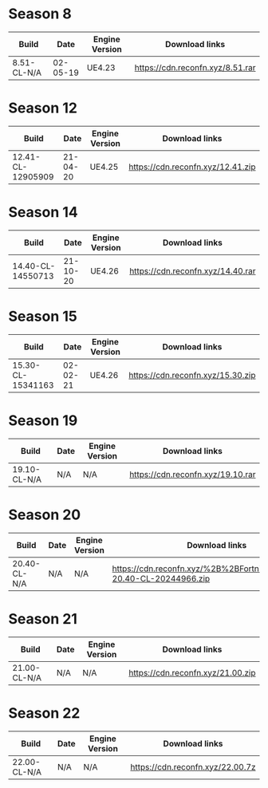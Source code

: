 # Season 8
| Build                         | Date           	 |  Engine Version	    |		    Download links             |
| ----------------------------- | ---------------------- | ------------------------ | ------------------------------ |
| 8.51-CL-N/A	                | 02-05-19         	 | UE4.23            	    |		https://cdn.reconfn.xyz/8.51.rar|

# Season 12
| Build                         | Date           	 |  Engine Version	    |		    Download links             |
| ----------------------------- | ---------------------- | ------------------------ | ------------------------------ |
| 12.41-CL-12905909	          | 21-04-20       	 | UE4.25            	    |		https://cdn.reconfn.xyz/12.41.zip|

# Season 14
| Build                         | Date           	 |  Engine Version	    |		    Download links             |
| ----------------------------- | ---------------------- | ------------------------ | ------------------------------ |
| 14.40-CL-14550713	          | 21-10-20         	 | UE4.26            	    |		https://cdn.reconfn.xyz/14.40.rar|
# Season 15
| Build                         | Date           	 |  Engine Version	    |		    Download links             |
| ----------------------------- | ---------------------- | ------------------------ | ------------------------------ |
| 15.30-CL-15341163	          | 02-02-21         	 | UE4.26            	    |		https://cdn.reconfn.xyz/15.30.zip|

# Season 19
| Build                         | Date           	 |  Engine Version	    |		    Download links             |
| ----------------------------- | ---------------------- | ------------------------ | ------------------------------ |
| 19.10-CL-N/A	                | N/A         	 | N/A           	    |	https://cdn.reconfn.xyz/19.10.rar|

# Season 20
| Build                         | Date           	 |  Engine Version	    |		    Download links             |
| ----------------------------- | ---------------------- | ------------------------ | ------------------------------ |
| 20.40-CL-N/A	                | N/A         	 | N/A           	    |	 https://cdn.reconfn.xyz/%2B%2BFortnite%2BRelease-20.40-CL-20244966.zip|

# Season 21
| Build                         | Date           	 |  Engine Version	    |		    Download links             |
| ----------------------------- | ---------------------- | ------------------------ | ------------------------------ |
| 21.00-CL-N/A	                | N/A         	 | N/A           	    |	 https://cdn.reconfn.xyz/21.00.zip|

# Season 22
| Build                         | Date           	 |  Engine Version	    |		    Download links             |
| ----------------------------- | ---------------------- | ------------------------ | ------------------------------ |
| 22.00-CL-N/A	                | N/A         	 | N/A           	    |	 https://cdn.reconfn.xyz/22.00.7z|
